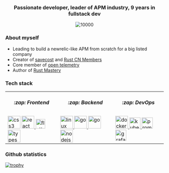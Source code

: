 <h3 align="center">Passionate developer, leader of APM industry, 9 years in fullstack dev</h3>

<p align="middle">
   <img src="https://komarev.com/ghpvc/?username=sunface" alt="10000" />
</p>

### About myself
- Leading to build a newrelic-like APM from scratch for a big listed company
- Creator of [savecost](https://savecost.io) and [Rust CN Members](https://rust.cm)
- Core member of [open telemetry](https://github.com/open-telemetry)
- Author of [Rust Mastery](https://mastery.rs)

### Tech stack
<table>
<tr>
    <td><h5 align="center">:zap: Frontend</h5></td>
    <td><h5 align="center">:zap: Backend</h5></td>
    <td><h5 align="center">:zap: DevOps</h5></td>
</tr>
<tr>
    <td valign="top"> 
     <img src="https://devicons.github.io/devicon/devicon.git/icons/css3/css3-original-wordmark.svg" alt="css3" width="40" height="40"/>
     <a href="https://reactjs.org" target="_blank"><img src="https://devicons.github.io/devicon/devicon.git/icons/react/react-original-wordmark.svg" alt="react" width="40" height="40"/> </a>
     <a href="https://flutter.dev" target="_blank"><img src="https://cdn.worldvectorlogo.com/logos/flutter.svg" alt="flutter" width="30" heiht="30"/></a>
     <a href="https://www.typescriptlang.org" target="_blank"><img src="https://devicons.github.io/devicon/devicon.git/icons/typescript/typescript-plain.svg" alt="typescript" width="40" height="40"/></a>
    </td>
    <td valign="top"> 
        <a href="https://linux.org" target="_blank"><img src="https://devicons.github.io/devicon/devicon.git/icons/linux/linux-original.svg" alt="linux" width="40" height="40"/> </a>
        <a href="https://golang.org" target="_blank"><img src="https://devicons.github.io/devicon/devicon.git/icons/go/go-original.svg" alt="go" width="40" height="40"/> </a>
       <a href="https://rust-lang.org" target="_blank"><img src="https://devicons.github.io/devicon/devicon.git/icons/rust/rust-plain.svg" alt="go" width="40" height="40"/> </a>
        <a href="https://nodejs.org" target="_blank"><img src="https://devicons.github.io/devicon/devicon.git/icons/nodejs/nodejs-original-wordmark.svg" alt="nodejs" width="40" height="40"/> </a>
    </td>
    <td valign="top">
        <a href="https://docker.com" target="_blank"><img src="https://devicons.github.io/devicon/devicon.git/icons/docker/docker-original-wordmark.svg" alt="docker" width="40" height="40"/> </a>
        <a href="https://kubernetes.io" target="_blank"><img src="https://www.vectorlogo.zone/logos/kubernetes/kubernetes-icon.svg" alt="kubernetes" width="35" height="35"/> </a>
        <a href="https://prometheus.io" target="_blank"><img src="https://www.vectorlogo.zone/logos/prometheusio/prometheusio-icon.svg" alt="prometheus" width="35" height="35"/></a>
        <a href="https://grafana.com" target="_blank"><img src="https://www.vectorlogo.zone/logos/grafana/grafana-icon.svg" alt="grafana" width="35" height="35"/></a>
    </td>
</tr>
</table>

### Github statistics
[![trophy](https://github-profile-trophy.vercel.app/?username=sunface)](https://github.com/ryo-ma/github-profile-trophy)

